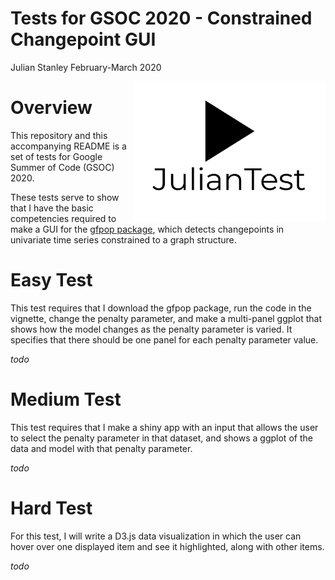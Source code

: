 Tests for GSOC 2020 - Constrained Changepoint GUI
================
Julian Stanley
February-March 2020

<img align="right" height="225" src="./README_files/logo.png">

# Overview

This repository and this accompanying README is a set of tests for
Google Summer of Code (GSOC) 2020.

These tests serve to show that I have the basic competencies required to
make a GUI for the [gfpop package](https://github.com/vrunge/gfpop),
which detects changepoints in univariate time series constrained to a
graph structure.

# Easy Test

This test requires that I download the gfpop package, run the code in
the vignette, change the penalty parameter, and make a multi-panel
ggplot that shows how the model changes as the penalty parameter is
varied. It specifies that there should be one panel for each penalty
parameter value.

*todo*

# Medium Test

This test requires that I make a shiny app with an input that allows the
user to select the penalty parameter in that dataset, and shows a ggplot
of the data and model with that penalty parameter.

*todo*

# Hard Test

For this test, I will write a D3.js data visualization in which the user
can hover over one displayed item and see it highlighted, along with
other items.

*todo*
